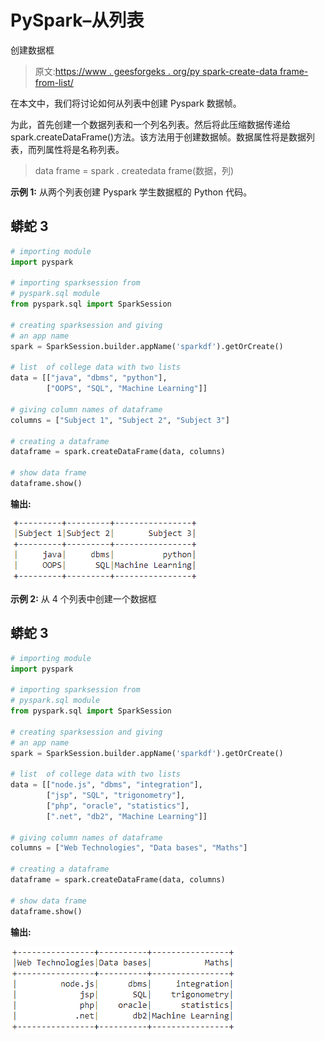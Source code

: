 # PySpark–从列表

创建数据框

> 原文:[https://www . geesforgeks . org/py spark-create-data frame-from-list/](https://www.geeksforgeeks.org/pyspark-create-dataframe-from-list/)

在本文中，我们将讨论如何从列表中创建 Pyspark 数据帧。

为此，首先创建一个数据列表和一个列名列表。然后将此压缩数据传递给 spark.createDataFrame()方法。该方法用于创建数据帧。数据属性将是数据列表，而列属性将是名称列表。

> data frame = spark . createdata frame(数据，列)

**示例 1:** 从两个列表创建 Pyspark 学生数据框的 Python 代码。

## 蟒蛇 3

```py
# importing module
import pyspark

# importing sparksession from 
# pyspark.sql module
from pyspark.sql import SparkSession

# creating sparksession and giving 
# an app name
spark = SparkSession.builder.appName('sparkdf').getOrCreate()

# list  of college data with two lists
data = [["java", "dbms", "python"], 
        ["OOPS", "SQL", "Machine Learning"]]

# giving column names of dataframe
columns = ["Subject 1", "Subject 2", "Subject 3"]

# creating a dataframe
dataframe = spark.createDataFrame(data, columns)

# show data frame
dataframe.show()
```

**输出:**

![](img/6c2d468950e13a285ba99feef142bad2.png)

**示例 2:** 从 4 个列表中创建一个数据框

## 蟒蛇 3

```py
# importing module
import pyspark

# importing sparksession from 
# pyspark.sql module
from pyspark.sql import SparkSession

# creating sparksession and giving 
# an app name
spark = SparkSession.builder.appName('sparkdf').getOrCreate()

# list  of college data with two lists
data = [["node.js", "dbms", "integration"],
        ["jsp", "SQL", "trigonometry"],
        ["php", "oracle", "statistics"],
        [".net", "db2", "Machine Learning"]]

# giving column names of dataframe
columns = ["Web Technologies", "Data bases", "Maths"]

# creating a dataframe
dataframe = spark.createDataFrame(data, columns)

# show data frame
dataframe.show()
```

**输出:**

![](img/b62526d36c73b36c1782f0468dc54ecc.png)
